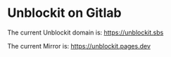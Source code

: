 # Unblockit on Gitlab

The current Unblockit domain is: https://unblockit.sbs

The current Mirror is: https://unblockit.pages.dev
